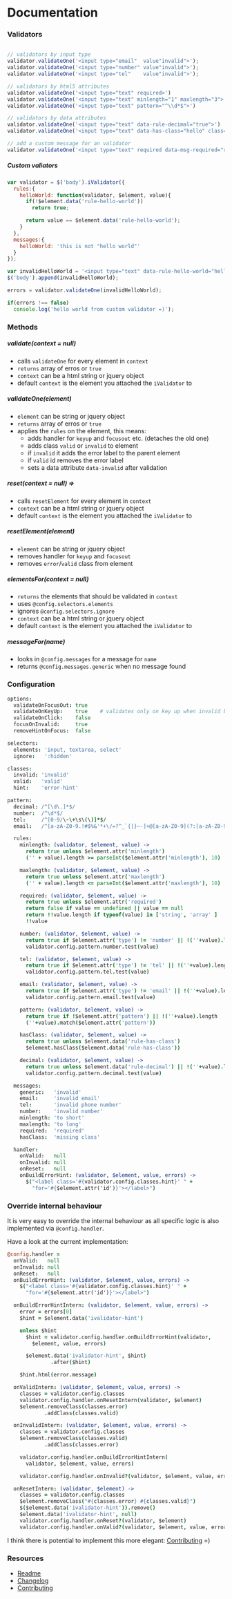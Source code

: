 # Documentation

### Validators
```js

// validators by input type
validator.validateOne('<input type="email"  value"invalid">');
validator.validateOne('<input type="number" value"invalid">');
validator.validateOne('<input type="tel"    value"invalid">');

// validators by html5 attributes
validator.validateOne('<input type="text" required>')
validator.validateOne('<input type="text" minlength="1" maxlength="3">')
validator.validateOne('<input type="text" pattern="^\\d*$">')

// validators by data attributes
validator.validateOne('<input type="text" data-rule-decimal="true">')
validator.validateOne('<input type="text" data-has-class="hello" class="hello">')

// add a custom message for an validator
validator.validateOne('<input type="text" required data-msg-required="required!">')
```

##### Custom valiators
```js
var validator = $('body').iValidator({
  rules:{
    helloWorld: function(validator, $element, value){
      if(!$element.data('rule-hello-world'))
        return true;

      return value == $element.data('rule-hello-world');
    }      
  },
  messages:{
    helloWorld: 'this is not "hello world"'    
  }
});

var invalidHelloWorld = '<input type="text" data-rule-hello-world="hello world" value="not hello world">';
$('body').append(invalidHelloWorld);

errors = validator.validateOne(invalidHelloWorld);

if(errors !== false)
  console.log('hello world from custom validator =)');

```

### Methods
##### validate(context = null)
  * calls `validateOne` for every element in `context`
  * `returns` array of erros or `true`
  * `context` can be a html string or jquery object
  * default `context` is the element you attached the `iValidator` to

##### validateOne(element)
  * `element` can be string or jquery object
  * `returns` array of erros or `true`
  * applies the `rules` on the element, this means:
    * adds handler for `keyup` and `focusout` etc. (detaches the old one)
    * adds class `valid` or `invalid` to element
    * if `invalid` it adds the error label to the parent element
    * if `valid` id removes the error label
    * sets a data attribute `data-invalid` after validation

##### reset(context = null) =>
  * calls `resetElement` for every element in `context`
  * `context` can be a html string or jquery object
  * default `context` is the element you attached the `iValidator` to

##### resetElement(element)
  * `element` can be string or jquery object
  * removes handler for `keyup` and `focusout`
  * removes `error`/`valid` class from element

##### elementsFor(context = null)
  * `returns` the elements that should be validated in `context`
  * uses `@config.selectors.elements`
  * ignores `@config.selectors.ignore`
  * `context` can be a html string or jquery object
  * default `context` is the element you attached the `iValidator` to

##### messageFor(name)
  * looks in `@config.messages` for a message for `name`
  * returns `@config.messages.generic` when no message found

### Configuration
```coffee
options:
  validateOnFocusOut: true
  validateOnKeyUp:    true    # validates only on key up when invalid before
  validateOnClick:    false
  focusOnInvalid:     true
  removeHintOnFocus:  false

selectors:
  elements: 'input, textarea, select'
  ignore:   ':hidden'

classes:
  invalid: 'invalid'
  valid:   'valid'
  hint:    'error-hint'

pattern:
  decimal: /^[\d\.]*$/
  number:  /^\d*$/
  tel:     /^[0-9/\-\+\s\(\)]*$/
  email:   /^[a-zA-Z0-9.!#$%&'*+\/=?^_`{|}~-]+@[a-zA-Z0-9](?:[a-zA-Z0-9-]{0,61}[a-zA-Z0-9])?(?:\.[a-zA-Z0-9](?:[a-zA-Z0-9-]{0,61}[a-zA-Z0-9])?)*$/

  rules:
    minlength: (validator, $element, value) ->
      return true unless $element.attr('minlength')
      ('' + value).length >= parseInt($element.attr('minlength'), 10)

    maxlength: (validator, $element, value) ->
      return true unless $element.attr('maxlength')
      ('' + value).length <= parseInt($element.attr('maxlength'), 10)

    required: (validator, $element, value) ->
      return true unless $element.attr('required')
      return false if value == undefined || value == null
      return !!value.length if typeof(value) in ['string', 'array' ]
      !!value

    number: (validator, $element, value) ->
      return true if $element.attr('type') != 'number' || !(''+value).length
      validator.config.pattern.number.test(value)

    tel: (validator, $element, value) ->
      return true if $element.attr('type') != 'tel' || !(''+value).length
      validator.config.pattern.tel.test(value)

    email: (validator, $element, value) ->
      return true if $element.attr('type') != 'email' || !(''+value).length
      validator.config.pattern.email.test(value)

    pattern: (validator, $element, value) ->
      return true if !$element.attr('pattern') || !(''+value).length
      (''+value).match($element.attr('pattern'))

    hasClass: (validator, $element, value) ->
      return true unless $element.data('rule-has-class')
      $element.hasClass($element.data('rule-has-class'))

    decimal: (validator, $element, value) ->
      return true unless $element.data('rule-decimal') || !(''+value).length
      validator.config.pattern.decimal.test(value)

  messages:
    generic:   'invalid'
    email:     'invalid email'
    tel:       'invalid phone number'
    number:    'invalid number'
    minlength: 'to short'
    maxlength: 'to long'
    required:  'required'
    hasClass:  'missing class'

  handler:
    onValid:   null
    onInvalid: null
    onReset:   null
    onBuildErrorHint: (validator, $element, value, errors) ->
      $("<label class='#{validator.config.classes.hint}' " +
        "for='#{$element.attr('id')}'></label>")
```


### Override internal behaviour
It is very easy to override the internal behaviour as all specific logic is also implemented via `@config.handler`.

Have a look at the current implementation:
```coffee
@config.handler =
  onValid:   null
  onInvalid: null
  onReset:   null
  onBuildErrorHint: (validator, $element, value, errors) ->
    $("<label class='#{validator.config.classes.hint}' " +
      "for='#{$element.attr('id')}'></label>")

  onBuildErrorHintIntern: (validator, $element, value, errors) ->
    error = errors[0]
    $hint = $element.data('ivalidator-hint')

    unless $hint
      $hint = validator.config.handler.onBuildErrorHint(validator,
        $element, value, errors)

      $element.data('ivalidator-hint', $hint)
              .after($hint)

    $hint.html(error.message)

  onValidIntern: (validator, $element, value, errors) ->
    classes = validator.config.classes
    validator.config.handler.onResetIntern(validator, $element)
    $element.removeClass(classes.error)
            .addClass(classes.valid)

  onInvalidIntern: (validator, $element, value, errors) ->
    classes = validator.config.classes
    $element.removeClass(classes.valid)
            .addClass(classes.error)

    validator.config.handler.onBuildErrorHintIntern(
      validator, $element, value, errors)

    validator.config.handler.onInvalid?(validator, $element, value, errors)

  onResetIntern: (validator, $element) ->
    classes = validator.config.classes
    $element.removeClass("#{classes.error} #{classes.valid}")
    $($element.data('ivalidator-hint')).remove()
    $element.data('ivalidator-hint', null)
    validator.config.handler.onReset?(validator, $element)
    validator.config.handler.onValid?(validator, $element, value, errors)

```

I think there is potential to implement this more elegant: [Contributing](CONTRIBUTING.md) =)

### Resources
  * [Readme](../README.md)
  * [Changelog](CHANGELOG.md)
  * [Contributing](CONTRIBUTING.md)
